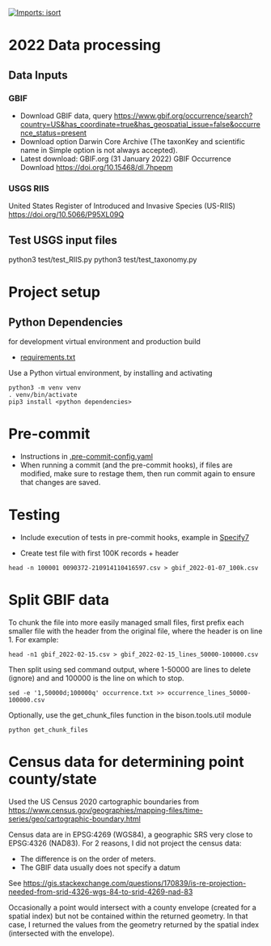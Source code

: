 [![Imports: isort](https://img.shields.io/badge/%20imports-isort-%231674b1?style=flat&labelColor=ef8336)](https://pycqa.github.io/isort/)

# 2022 Data processing

## Data Inputs

### GBIF
* Download GBIF data, query https://www.gbif.org/occurrence/search?country=US&has_coordinate=true&has_geospatial_issue=false&occurrence_status=present
* Download option Darwin Core Archive (The taxonKey and scientific name in Simple option is not always accepted).
* Latest download: GBIF.org (31 January 2022) GBIF Occurrence Download  https://doi.org/10.15468/dl.7hpepm

### USGS RIIS
United States Register of Introduced and Invasive Species (US-RIIS)
https://doi.org/10.5066/P95XL09Q

## Test USGS input files

python3 test/test_RIIS.py
python3 test/test_taxonomy.py

# Project setup

## Python Dependencies
for development virtual environment and production build
  * [requirements.txt](requirements.txt)

Use a Python virtual environment, by installing and activating
```commandline
python3 -m venv venv
. venv/bin/activate
pip3 install <python dependencies>
```

# Pre-commit
* Instructions in [.pre-commit-config.yaml](.pre-commit-config.yaml)
* When running a commit (and the pre-commit hooks), if files are modified, make sure to
  restage them, then run commit again to ensure that changes are saved.

# Testing
* Include execution of tests in pre-commit hooks, example in
  [Specify7](https://github.com/specify/specify7/blob/production/.pre-commit-config.yaml)

* Create test file with first 100K records + header
```commandline
head -n 100001 0090372-210914110416597.csv > gbif_2022-01-07_100k.csv
```

# Split GBIF data
To chunk the file into more easily managed small files, first prefix each smaller file
with the header from the original file, where the header is on line 1.
For example:
```commandline
head -n1 gbif_2022-02-15.csv > gbif_2022-02-15_lines_50000-100000.csv
```

Then split using sed command output, where 1-50000 are lines to delete (ignore) and
and 100000 is the line on which to stop.
```commandline
sed -e '1,50000d;100000q' occurrence.txt >> occurrence_lines_50000-100000.csv
```

Optionally, use the get_chunk_files function in the bison.tools.util module
```commandline
python get_chunk_files
```

# Census data for determining point county/state
Used the US Census 2020 cartographic boundaries from
https://www.census.gov/geographies/mapping-files/time-series/geo/cartographic-boundary.html

Census data are in EPSG:4269 (WGS84), a geographic SRS very close to EPSG:4326 (NAD83).
For 2 reasons, I did not project the census data:
* The difference is on the order of meters.
* The GBIF data usually does not specify a datum

See https://gis.stackexchange.com/questions/170839/is-re-projection-needed-from-srid-4326-wgs-84-to-srid-4269-nad-83

Occasionally a point would intersect with a county envelope (created for a spatial index)
but not be contained within the returned geometry.  In that case, I returned the
values from the geometry returned by the spatial index (intersected with the envelope).
